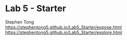 # Lab 5 - Starter
Stephen Tong <br/>
https://stephentong5.github.io/Lab5_Starter/expose.html <br/>
https://stephentong5.github.io/Lab5_Starter/explore.html <br/>
